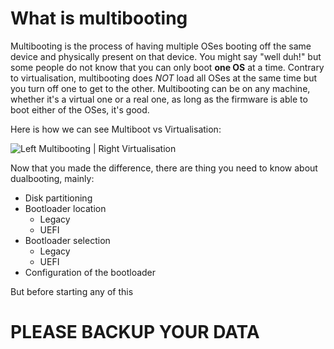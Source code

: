
# What is multibooting

Multibooting is the process of having multiple OSes booting off the same device and physically present on that device. You might say "well duh!" but some people do not know that you can only boot **one OS** at a time. Contrary to virtualisation, multibooting does *NOT* load all OSes at the same time but you turn off one to get to the other. Multibooting can be on any machine, whether it's a virtual one or a real one, as long as the firmware is able to boot either of the OSes, it's good.

Here is how we can see Multiboot vs Virtualisation:

![Left Multibooting  |  Right Virtualisation](../images/mbvm.png)

Now that you made the difference, there are thing you need to know about dualbooting, mainly:

- Disk partitioning
- Bootloader location
  - Legacy
  - UEFI
- Bootloader selection
  - Legacy
  - UEFI
- Configuration of the bootloader

But before starting any of this

# PLEASE BACKUP YOUR DATA
